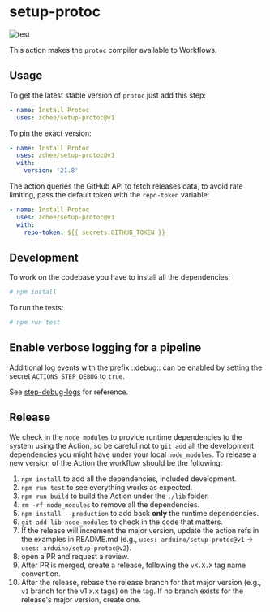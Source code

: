 # setup-protoc

![test](https://github.com/zchee/setup-protoc/workflows/test/badge.svg)

This action makes the `protoc` compiler available to Workflows.

## Usage

To get the latest stable version of `protoc` just add this step:

```yaml
- name: Install Protoc
  uses: zchee/setup-protoc@v1
```

To pin the exact version:

```yaml
- name: Install Protoc
  uses: zchee/setup-protoc@v1
  with:
    version: '21.8'
```

The action queries the GitHub API to fetch releases data, to avoid rate limiting,
pass the default token with the `repo-token` variable:

```yaml
- name: Install Protoc
  uses: zchee/setup-protoc@v1
  with:
    repo-token: ${{ secrets.GITHUB_TOKEN }}
```


## Development

To work on the codebase you have to install all the dependencies:

```sh
# npm install
```

To run the tests:

```sh
# npm run test
```

## Enable verbose logging for a pipeline
Additional log events with the prefix ::debug:: can be enabled by setting the secret `ACTIONS_STEP_DEBUG` to `true`.

See [step-debug-logs](https://github.com/actions/toolkit/blob/master/docs/action-debugging.md#step-debug-logs) for reference.



## Release

We check in the `node_modules` to provide runtime dependencies to the system
using the Action, so be careful not to `git add` all the development dependencies
you might have under your local `node_modules`. To release a new version of the
Action the workflow should be the following:

1. `npm install` to add all the dependencies, included development.
1. `npm run test` to see everything works as expected.
1. `npm run build` to build the Action under the `./lib` folder.
1. `rm -rf node_modules` to remove all the dependencies.
1. `npm install --production` to add back **only** the runtime dependencies.
1. `git add lib node_modules` to check in the code that matters.
1. If the release will increment the major version, update the action refs in the examples in README.md
   (e.g., `uses: arduino/setup-protoc@v1` -> `uses: arduino/setup-protoc@v2`).
1. open a PR and request a review.
1. After PR is merged, create a release, following the `vX.X.X` tag name convention.
1. After the release, rebase the release branch for that major version (e.g., `v1` branch for the v1.x.x tags) on the tag.
   If no branch exists for the release's major version, create one.
